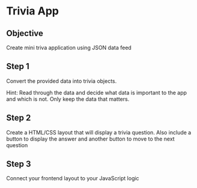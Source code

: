 # Trivia App

## Objective

Create mini triva application using JSON data feed

## Step 1

Convert the provided data into trivia objects.

Hint: Read through the data and decide what data is important to the app and which is not. Only keep the data that matters.

## Step 2

Create a HTML/CSS layout that will display a trivia question. Also include a button to display the answer and another button to move to the next question

## Step 3

Connect your frontend layout to your JavaScript logic